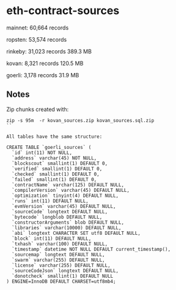 # eth-contract-sources

mainnet:
60,664 records

ropsten:
53,574 records


rinkeby:
31,023 records
389.3 MB

kovan:
8,321 records
120.5 MB

goerli:
3,178 records
31.9 MB

## Notes

Zip chunks created with:
```
zip -s 95m  -r kovan_sources.zip kovan_sources.sql.zip
``

All tables have the same structure:

CREATE TABLE `goerli_sources` (
  `id` int(11) NOT NULL,
  `address` varchar(45) NOT NULL,
  `blockscout` smallint(1) DEFAULT 0,
  `verified` smallint(1) DEFAULT 0,
  `checked` smallint(1) DEFAULT 0,
  `failed` smallint(1) DEFAULT 0,
  `contractName` varchar(125) DEFAULT NULL,
  `compilerVersion` varchar(45) DEFAULT NULL,
  `optimization` tinyint(4) DEFAULT NULL,
  `runs` int(11) DEFAULT NULL,
  `evmVersion` varchar(45) DEFAULT NULL,
  `sourceCode` longtext DEFAULT NULL,
  `bytecode` longblob DEFAULT NULL,
  `constructorArguments` blob DEFAULT NULL,
  `libraries` varchar(10000) DEFAULT NULL,
  `abi` longtext CHARACTER SET utf8 DEFAULT NULL,
  `block` int(11) DEFAULT NULL,
  `txhash` varchar(100) DEFAULT NULL,
  `timestamp` datetime NOT NULL DEFAULT current_timestamp(),
  `sourcemap` longtext DEFAULT NULL,
  `swarm` varchar(255) DEFAULT NULL,
  `license` varchar(255) DEFAULT NULL,
  `sourceCodeJson` longtext DEFAULT NULL,
  `donotcheck` smallint(1) DEFAULT NULL
) ENGINE=InnoDB DEFAULT CHARSET=utf8mb4;
